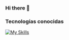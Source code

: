 ### Hi there 👋

<!--
**Jragx/Jragx** is a ✨ _special_ ✨ repository because its `README.md` (this file) appears on your GitHub profile.

Here are some ideas to get you started:

- 🔭 I’m currently working on ...
- 🌱 I’m currently learning ...
- 👯 I’m looking to collaborate on ...
- 🤔 I’m looking for help with ...
- 💬 Ask me about ...
- 📫 How to reach me: ...
- 😄 Pronouns: ...
- ⚡ Fun fact: ...
-->


<!-- Language and Tools -->

<h3 align="left">Tecnologías conocidas</h3>

[![My Skills](https://skillicons.dev/icons?i=js,html,css&theme=dark)](https://skillicons.dev)
  



